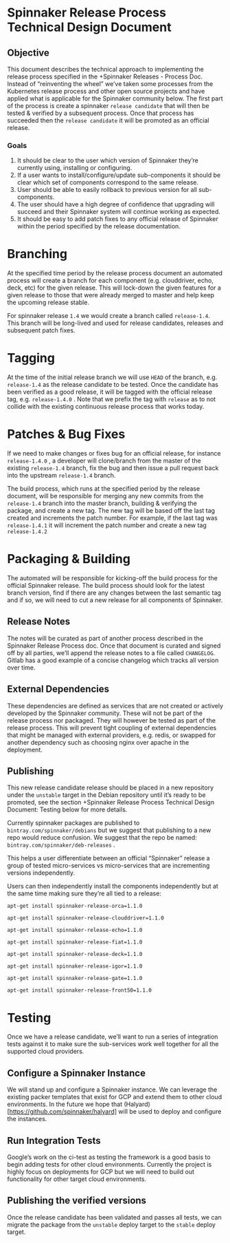 # Spinnaker Release Process Technical Design Document

## Objective

This document describes the technical approach to implementing the release process specified in the +Spinnaker Releases - Process Doc.    Instead of “reinventing the wheel” we’ve taken some processes from the Kubernetes release process and other open source projects and have applied what is applicable for the Spinnaker community below.  The first part of the process is create a spinnaker `release candidate` that will then be tested & verified by a subsequent process.  Once that process has succeeded then the `release candidate` it will be promoted as an official release.


### Goals
1.  It should be clear to the user which version of Spinnaker they’re currently using, installing or configuring.
2. If a user wants to install/configure/update sub-components it should be clear which set of components correspond to the same release.
3. User should be able to easily rollback to previous version for all sub-components.
4. The user should have a high degree of confidence that upgrading will succeed and their Spinnaker system will continue working as expected.
5. It should be easy to add patch fixes to any official release of Spinnaker within the period specified by the release documentation.

# Branching

At the specified time period by the release process document an automated process will create a branch for each component (e.g. clouddriver, echo, deck, etc) for the given release.  This will lock-down the given features for a given release to those that were already merged to master and help keep the upcoming release stable.

For spinnaker release `1.4` we would create a branch called  `release-1.4`.  This branch will be long-lived and used for release candidates, releases and subsequent patch fixes.

# Tagging

At the time of the initial release branch we will use `HEAD`  of the branch, e.g. `release-1.4` as the release candidate to be tested.    Once the candidate has been verified as a good release, it will be tagged with the official release tag, e.g. `release-1.4.0` .  Note that we prefix the tag with `release` as to not collide with the existing continuous release process that works today.


# Patches & Bug Fixes

If we need to make changes or fixes bug for an official release, for instance `release-1.4.0` , a developer will clone/branch from the master of the existing `release-1.4` branch, fix the bug and then issue a pull request back into the upstream `release-1.4` branch.

The build process, which runs at the specified period by the release document, will be responsible for merging any new commits from the `release-1.4`  branch into the master branch, building & verifying the package, and create a new tag.  The new tag will be based off the last tag created and increments the patch number.  For example, if the last tag was `release-1.4.1`  it will increment the patch number and create a new tag `release-1.4.2`

# Packaging & Building

The automated will be responsible for kicking-off the build process for the official Spinnaker release.  The build process should look for the latest branch version, find if there are any changes between the last semantic tag and if so, we will need to cut a new release for all components of Spinnaker.

## Release Notes

The notes will be curated as part of another process described in the Spinnaker Release Process doc.  Once that document is curated and signed off by all parties, we’ll append the release notes to a file called `CHANGELOG`.  Gitlab has a good example of a concise changelog which tracks all version over time.   

## External Dependencies

These dependencies are defined as services that are not created or actively developed by the Spinnaker community.  These will not be part of the release process nor packaged.  They will however be tested as part of the release process.  This will prevent tight coupling of external dependencies that might be managed with external providers, e.g. redis, or swapped for another dependency such as choosing nginx over apache in the deployment.

## Publishing

This new release candidate release should be placed in a new repository under the `unstable` target in the Debian repository until it’s ready to be promoted, see the section +Spinnaker Release Process Technical Design Document: Testing below for more details.  

Currently spinnaker packages are published to `bintray.com/spinnaker/debians` but we suggest that publishing to a new repo would reduce confusion.   We suggest that the repo be named: `bintray.com/spinnaker/deb-releases` .

This helps a user differentiate between an official “Spinnaker” release a group of tested micro-services vs micro-services that are incrementing versions independently.

Users can then independently install the components independently but at the same time making sure they’re all tied to a release:

`apt-get install spinnaker-release-orca=1.1.0 `

`apt-get install spinnaker-release-clouddriver=1.1.0`  

`apt-get install spinnaker-release-echo=1.1.0`

`apt-get install spinnaker-release-fiat=1.1.0`

`apt-get install spinnaker-release-deck=1.1.0`

`apt-get install spinnaker-release-igor=1.1.0`

`apt-get install spinnaker-release-gate=1.1.0`

`apt-get install spinnaker-release-front50=1.1.0`

# Testing

Once we have a release candidate, we’ll want to run a series of integration tests against it to make sure the sub-services work well together for all the supported cloud providers.

## Configure a Spinnaker Instance

We will stand up and configure a Spinnaker instance.  We can leverage the existing packer templates that exist for GCP and extend them to other cloud environments.  In the future we hope that (Halyard)[https://github.com/spinnaker/halyard] will be used to deploy and configure the instances.

## Run Integration Tests

Google’s work on the ci-test as testing the framework is a good basis to begin adding tests for other cloud environments.  Currently the project is highly focus on deployments for GCP but we will need to build out functionality for other target cloud environments.

## Publishing the verified versions

Once the release candidate has been validated and passes all tests, we can migrate the package from the `unstable`  deploy target to the `stable` deploy target.
